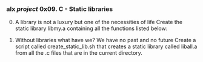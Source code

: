 ### alx *project* 0x09. C - Static libraries

0. A library is not a luxury but one of the necessities of life
Create the static library libmy.a containing all the functions listed below:


1. Without libraries what have we? We have no past and no future
Create a script called create_static_lib.sh that creates a static library called 
liball.a from all the .c files that are in the current directory.
